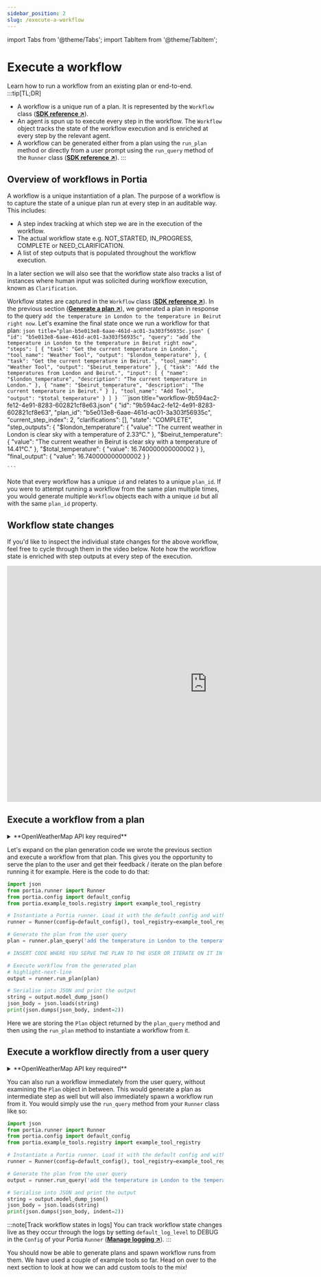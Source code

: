 ```yaml
---
sidebar_position: 2
slug: /execute-a-workflow
---
```


import Tabs from '@theme/Tabs';
import TabItem from '@theme/TabItem';

# Execute a workflow
Learn how to run a workflow from an existing plan or end-to-end.
:::tip[TL;DR]
- A workflow is a unique run of a plan. It is represented by the `Workflow` class (<a href="/SDK/portia/workflow" target="_blank">**SDK reference ↗**</a>).
- An agent is spun up to execute every step in the workflow. The `Workflow` object tracks the state of the workflow execution and is enriched at every step by the relevant agent.
- A workflow can be generated either from a plan using the `run_plan` method or directly from a user prompt using the `run_query` method of the `Runner` class (<a href="/SDK/portia/runner" target="_blank">**SDK reference ↗**</a>).
:::

## Overview of workflows in Portia
A workflow is a unique instantiation of a plan. The purpose of a workflow is to capture the state of a unique plan run at every step in an auditable way. This includes:
- A step index tracking at which step we are in the execution of the workflow.
- The actual workflow state e.g. NOT_STARTED, IN_PROGRESS, COMPLETE or NEED_CLARIFICATION.
- A list of step outputs that is populated throughout the workflow execution.

In a later section we will also see that the workflow state also tracks a list of instances where human input was solicited during workflow execution, known as `Clarification`.

Workflow states are captured in the `Workflow` class (<a href="/SDK/portia/workflow" target="_blank">**SDK reference ↗**</a>). In the previous section (<a href="/product/Plan%20and%20run%20workflows/Generate%20a%20plan" target="_blank">**Generate a plan ↗**</a>), we generated a plan in response to the query `add the temperature in London to the temperature in Beirut right now`. Let's examine the final state once we run a workflow for that plan:
<Tabs>
  <TabItem value="plan" label="Generated plan >>">
    ```json title="plan-b5e013e8-6aae-461d-ac01-3a303f56935c.json"
    {
        "id": "b5e013e8-6aae-461d-ac01-3a303f56935c",
        "query": "add the temperature in London to the temperature in Beirut right now",
        "steps": [
            {
                "task": "Get the current temperature in London.",
                "tool_name": "Weather Tool",
                "output": "$london_temperature"
            },
            {
                "task": "Get the current temperature in Beirut.",
                "tool_name": "Weather Tool",
                "output": "$beirut_temperature"
            },
            {
                "task": "Add the temperatures from London and Beirut.",
                "input": [
                    {
                        "name": "$london_temperature",
                        "description": "The current temperature in London."
                    },
                    {
                        "name": "$beirut_temperature",
                        "description": "The current temperature in Beirut."
                    }
                ],
                "tool_name": "Add Tool",
                "output": "$total_temperature"
            }
        ]
    }
    ```
  </TabItem>
    <TabItem value="workflow" label="Workflow in final state" default>
    ```json title="workflow-9b594ac2-fe12-4e91-8283-602821cf8e63.json"
    {
        "id": "9b594ac2-fe12-4e91-8283-602821cf8e63",
        "plan_id": "b5e013e8-6aae-461d-ac01-3a303f56935c",
        "current_step_index": 2,
        "clarifications": [],
        "state": "COMPLETE",
        "step_outputs": 
        {
            "$london_temperature": {
                "value": "The current weather in London is clear sky with a temperature of 2.33°C."
            },
            "$beirut_temperature": {
                "value": "The current weather in Beirut is clear sky with a temperature of 14.41°C."
            },
            "$total_temperature": {
                "value": 16.740000000000002
            }
        },
        "final_output": {
            "value": 16.740000000000002
        }
    }









    ```
  </TabItem>
</Tabs>

Note that every workflow has a unique `id` and relates to a unique `plan_id`. If you were to attempt running a workflow from the same plan multiple times, you would generate multiple `Workflow` objects each with a unique `id` but all with the same `plan_id` property.

## Workflow state changes
If you'd like to inspect the individual state changes for the above workflow, feel free to cycle through them in the video below. Note how the workflow state is enriched with step outputs at every step of the execution.
<iframe width="931" height="550" title="" src="https://snappify.com/embed/c8eb2bee-f784-4d24-b573-39bfca493eda?responsive=1&p=1&autoplay=1&b=0" allow="clipboard-write" allowfullscreen="" loading="lazy" frameborder="0"></iframe>

## Execute a workflow from a plan
<details>
<summary>**OpenWeatherMap API key required**</summary>

We will use a simple GET endpoint from OpenWeatherMap in this section. Please sign up to obtain an API key from them (<a href="https://home.openweathermap.org/users/sign_in" target="_blank">**↗**</a>) and set it in the environment variable `OPENWEATHERMAP_API_KEY`.
</details>

Let's expand on the plan generation code we wrote the previous section and execute a workflow from that plan. This gives you the opportunity to serve the plan to the user and get their feedback / iterate on the plan before running it for example. Here is the code to do that:
```python title="main.py"
import json
from portia.runner import Runner
from portia.config import default_config
from portia.example_tools.registry import example_tool_registry

# Instantiate a Portia runner. Load it with the default config and with the example tools.
runner = Runner(config=default_config(), tool_registry=example_tool_registry)

# Generate the plan from the user query
plan = runner.plan_query('add the temperature in London to the temperature in Beirut right now')

# INSERT CODE WHERE YOU SERVE THE PLAN TO THE USER OR ITERATE ON IT IN ANY WAY

# Execute workflow from the generated plan
# highlight-next-line
output = runner.run_plan(plan)

# Serialise into JSON and print the output
string = output.model_dump_json()
json_body = json.loads(string)
print(json.dumps(json_body, indent=2))
```

Here we are storing the `Plan` object returned by the `plan_query` method and then using the `run_plan` method to instantiate a workflow from it. 

## Execute a workflow directly from a user query
<details>
<summary>**OpenWeatherMap API key required**</summary>

We will use a simple GET endpoint from OpenWeatherMap in this section. Please sign up to obtain an API key from them (<a href="https://home.openweathermap.org/users/sign_in" target="_blank">**↗**</a>) and set it in the environment variable `OPENWEATHERMAP_API_KEY`.
</details>

You can also run a workflow immediately from the user query, without examining the `Plan` object in between. This would generate a plan as intermediate step as well but will also immediately spawn a workflow run from it. You would simply use the `run_query` method from your `Runner` class like so:
```python title="main.py"
import json
from portia.runner import Runner
from portia.config import default_config
from portia.example_tools.registry import example_tool_registry

# Instantiate a Portia runner. Load it with the default config and with the example tools.
runner = Runner(config=default_config(), tool_registry=example_tool_registry)

# Generate the plan from the user query
output = runner.run_query('add the temperature in London to the temperature in Beirut right now')

# Serialise into JSON and print the output
string = output.model_dump_json()
json_body = json.loads(string)
print(json.dumps(json_body, indent=2))
```
:::note[Track workflow states in logs]
You can track workflow state changes live as they occur through the logs by setting `default_log_level` to DEBUG in the `Config` of your Portia `Runner` (<a href="/product/Plan%20and%20run%20workflows/Manage%20config%20options#manage-logging)" target="_blank">**Manage logging ↗**</a>).
:::

You should now be able to generate plans and spawn workflow runs from them. We have used a couple of example tools so far. Head on over to the next section to look at how we can add custom tools to the mix!